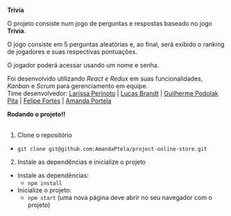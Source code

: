   <strong> Trivia </strong><br />

O projeto consiste num jogo de perguntas e respostas baseado no jogo **Trivia**. 

O jogo consiste em 5 perguntas aleatórias e, ao final, será exibido o ranking de jogadores e suas respectivas pontuações.

O jogador poderá acessar usando um nome e senha.

Foi desenvolvido utilizando _React e Redux_ em suas funcionalidades, _Kanban_ e _Scrum_ para gerenciamento em equipe.
<br>
Time desenvolvedor:
<a href="https://github.com/larissaperinoto" target="_blank">Larissa Perinoto</a> |
<a href="https://github.com/BrandtLC" target="_blank">Lucas Brandt</a> |
<a href="https://github.com/GPodolak" target="_blank">Guilherme Podolak Pita</a> |
<a href="https://github.com/Guilherme Podolak Pita" target="_blank">Felipe Fortes</a> |
<a href="https://github.com/AmandaPtela" target="_blank">Amanda Portela</a>

<summary><strong>Rodando o projeto‼️ </strong></summary><br />
  
  1. Clone o repositório
   - `git clone git@github.com:AmandaPtela/project-online-store.git`
    
  2. Instale as dependências e inicialize o projeto
  - Instale as dependências:
    - `npm install`
  - Inicialize o projeto:
    - `npm start` (uma nova página deve abrir no seu navegador com o projeto)